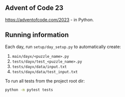 ## Advent of Code 23

https://adventofcode.com/2023 - in Python.

## Running information

Each day, run `setup/day_setup.py` to automatically create:

1. `main/dayx/<puzzle_name>.py`
2. `tests/dayx/test_<puzzle_name>.py`
3. `tests/dayx/data/input.txt`
4. `tests/dayx/data/test_input.txt`

To run all tests from the project root dir:

```bash
python -m pytest tests
```
